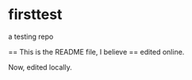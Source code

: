 firsttest
=========

a testing repo

== This is the README file, I believe ==
edited online.

Now, edited locally. 